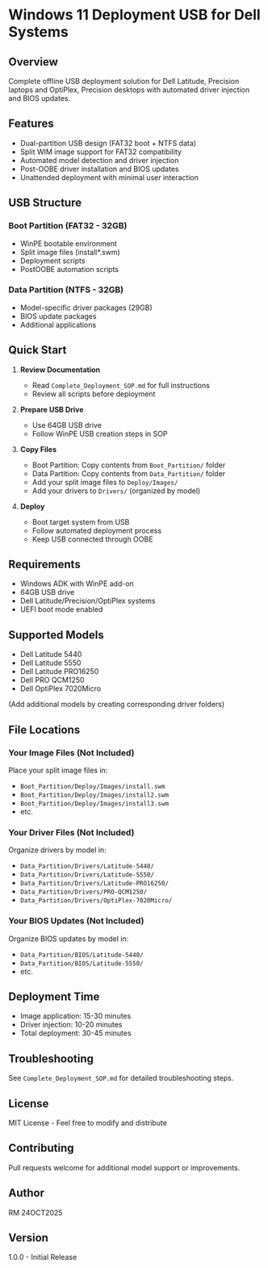 # Windows 11 Deployment USB for Dell Systems

## Overview
Complete offline USB deployment solution for Dell Latitude, Precision laptops and OptiPlex, Precision desktops with automated driver injection and BIOS updates.

## Features
- Dual-partition USB design (FAT32 boot + NTFS data)
- Split WIM image support for FAT32 compatibility
- Automated model detection and driver injection
- Post-OOBE driver installation and BIOS updates
- Unattended deployment with minimal user interaction

## USB Structure

### Boot Partition (FAT32 - 32GB)
- WinPE bootable environment
- Split image files (install*.swm)
- Deployment scripts
- PostOOBE automation scripts

### Data Partition (NTFS - 32GB)
- Model-specific driver packages (29GB)
- BIOS update packages
- Additional applications

## Quick Start

1. **Review Documentation**
   - Read `Complete_Deployment_SOP.md` for full instructions
   - Review all scripts before deployment

2. **Prepare USB Drive**
   - Use 64GB USB drive
   - Follow WinPE USB creation steps in SOP

3. **Copy Files**
   - Boot Partition: Copy contents from `Boot_Partition/` folder
   - Data Partition: Copy contents from `Data_Partition/` folder
   - Add your split image files to `Deploy/Images/`
   - Add your drivers to `Drivers/` (organized by model)

4. **Deploy**
   - Boot target system from USB
   - Follow automated deployment process
   - Keep USB connected through OOBE

## Requirements
- Windows ADK with WinPE add-on
- 64GB USB drive
- Dell Latitude/Precision/OptiPlex systems
- UEFI boot mode enabled

## Supported Models
- Dell Latitude 5440
- Dell Latitude 5550
- Dell Latitude PRO16250
- Dell PRO QCM1250
- Dell OptiPlex 7020Micro

(Add additional models by creating corresponding driver folders)

## File Locations

### Your Image Files (Not Included)
Place your split image files in:
- `Boot_Partition/Deploy/Images/install.swm`
- `Boot_Partition/Deploy/Images/install2.swm`
- `Boot_Partition/Deploy/Images/install3.swm`
- etc.

### Your Driver Files (Not Included)
Organize drivers by model in:
- `Data_Partition/Drivers/Latitude-5440/`
- `Data_Partition/Drivers/Latitude-5550/`
- `Data_Partition/Drivers/Latitude-PRO16250/`
- `Data_Partition/Drivers/PRO-QCM1250/`
- `Data_Partition/Drivers/OptiPlex-7020Micro/`

### Your BIOS Updates (Not Included)
Organize BIOS updates by model in:
- `Data_Partition/BIOS/Latitude-5440/`
- `Data_Partition/BIOS/Latitude-5550/`
- etc.

## Deployment Time
- Image application: 15-30 minutes
- Driver injection: 10-20 minutes
- Total deployment: 30-45 minutes

## Troubleshooting
See `Complete_Deployment_SOP.md` for detailed troubleshooting steps.

## License
MIT License - Feel free to modify and distribute

## Contributing
Pull requests welcome for additional model support or improvements.

## Author
RM 24OCT2025

## Version
1.0.0 - Initial Release
